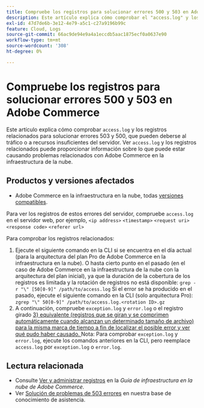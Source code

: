 ```yaml
---
title: Compruebe los registros para solucionar errores 500 y 503 en Adobe Commerce
description: Este artículo explica cómo comprobar el "access.log" y los registros relacionados para solucionar los errores 503 y 500, que pueden deberse al tráfico o a recursos insuficientes del servidor. La visualización de access.log y los registros relacionados puede proporcionar información sobre lo que puede estar causando problemas relacionados con Adobe Commerce en la infraestructura en la nube.
exl-id: 47d7de6b-3e12-4e79-a5c1-c27a9196b99c
feature: Cloud, Logs
source-git-commit: 66ac9de94e9a4a1eccdb5aac1875ecf0a0637e90
workflow-type: tm+mt
source-wordcount: '308'
ht-degree: 0%

---
```


# Compruebe los registros para solucionar errores 500 y 503 en Adobe Commerce

Este artículo explica cómo comprobar `access.log` y los registros relacionados para solucionar errores 503 y 500, que pueden deberse al tráfico o a recursos insuficientes del servidor. Ver `access.log` y los registros relacionados puede proporcionar información sobre lo que puede estar causando problemas relacionados con Adobe Commerce en la infraestructura de la nube.

<!--
Bob - not in TOC
-->

## Productos y versiones afectados

* Adobe Commerce en la infraestructura en la nube, todas [versiones compatibles](https://experienceleague.adobe.com/docs/commerce-operations/release/planning/lifecycle-policy.html).

Para ver los registros de estos errores del servidor, compruebe `access.log` en el servidor web, por ejemplo, `<ip address>` `<timestamp>` `<request uri>` `<response code>` `<referer url>`

Para comprobar los registros relacionados:

1. Ejecute el siguiente comando en la CLI si se encuentra en el día actual (para la arquitectura del plan Pro de Adobe Commerce en la infraestructura en la nube). O hasta cierto punto en el pasado (en el caso de Adobe Commerce en la infraestructura de la nube con la arquitectura del plan inicial), ya que la duración de la cobertura de los registros es limitada y la rotación de registros no está disponible: `grep -r "\" [50[0-9]" /path/to/access.log` Si el error se ha producido en el pasado, ejecute el siguiente comando en la CLI (solo arquitectura Pro): `zgrep "\" 50[0-9]" /path/to/access.log.<rotation ID>.gz`
1. A continuación, compruebe `exception.log` y `error.log` o el registro girado [3&rbrace; equivalente (registros que se giran y se comprimen automáticamente cuando alcanzan un determinado tamaño de archivo) para la misma marca de tiempo a fin de localizar el posible error y ver qué pudo haber causado. ](https://experienceleague.adobe.com/docs/commerce-operations/installation-guide/next-steps/configuration.html#log-rotation) Nota: Para comprobar `exception.log` y `error.log`, ejecute los comandos anteriores en la CLI, pero reemplace `access.log` por `exception.log` o `error.log`.

## Lectura relacionada

* Consulte [Ver y administrar registros](https://experienceleague.adobe.com/docs/commerce-cloud-service/user-guide/develop/test/log-locations.html) en la *Guía de infraestructura en la nube de Adobe Commerce*.
* Ver [Solución de problemas de 503 errores](/help/troubleshooting/miscellaneous/troubleshooting-503-errors.md) en nuestra base de conocimiento de asistencia.